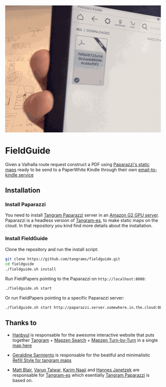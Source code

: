 ![](imgs/00.gif)

# FieldGuide

Given a Valhalla route request construct a PDF using [Paparazzi's static maps](https://github.com/tangrams/paparazzi) ready to be send to a PaperWhite Kindle through their own [email-to-kindle service](https://www.amazon.com/gp/sendtokindle/email)

## Installation

### Install Paparazzi

You need to install [Tangram Paparazzi](https://github.com/tangrams/paparazzi) server in an [Amazon G2 GPU server](http://docs.aws.amazon.com/AWSEC2/latest/UserGuide/using_cluster_computing.html). Paparazzi is a headless version of [Tangram-es](https://github.com/tangrams/tangram-es), to make static maps on the cloud. In that repository you kind find more details about the installation.

### Install FieldGuide

Clone the repository and run the install script:

```bash
git clone https://github.com/tangrams/fieldguide.git
cd fieldguide
./fieldguide.sh install
```

Run FieldPapers pointing to the Paparazzi on `http://localhost:8080`:

```bash
./fieldguide.sh start 
```

Or run FieldPapers pointing to a specific Paparazzi server:

```bash
./fieldguide.sh start http://paparazzi.server.somewhere.in.the.cloud:8080/
```

## Thanks to

- [Hanbyul](https://twitter.com/hanbyul_here) is responsable for the awesome interactive website that puts together [Tangram](https://mapzen.com/products/tangram/) + [Mapzen Search](https://mapzen.com/products/search/?lng=-73.98073&lat=40.72606&zoom=12) + [Mapzen Turn-by-Turn](https://mapzen.com/products/turn-by-turn/?d=0&lat=40.7259&lng=-73.9805&z=12&c=multimodal&st_lat=37.839682&st_lng=-122.485284&st=Vista%20Point&end_lat=37.80927&end_lng=-122.25981&end=Fairyland&use_bus=0.5&use_rail=0.6&use_transfers=0.4&dt=2016-09-20T08%3A00&dt_type=1) in a single [map here](https://github.com/mapzen/lrm-mapzen)

- [Geraldine Sarmiento](https://twitter.com/sensescape) is responsable for the beatiful and minimalistic [Refill Style for tangram maps](https://github.com/tangrams/refill-style)

- [Matt Blair](https://twitter.com/matteblair), [Varun Talwar](https://twitter.com/tallytalwar), [Karim Naaji](https://twitter.com/karimnaaji) and [Hannes Janetzek](https://twitter.com/hjanetzek) are responsable for [Tangram-es](https://github.com/tangrams/tangram-es) which esentially [Tangram Paparazzi](https://github.com/tangrams/paparazzi) is based on.